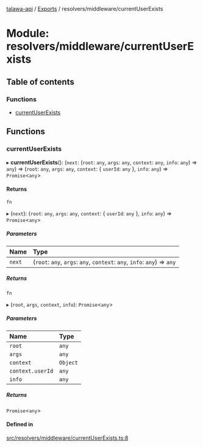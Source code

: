 [talawa-api](../README.md) / [Exports](../modules.md) / resolvers/middleware/currentUserExists

# Module: resolvers/middleware/currentUserExists

## Table of contents

### Functions

- [currentUserExists](resolvers_middleware_currentUserExists.md#currentuserexists)

## Functions

### currentUserExists

▸ **currentUserExists**(): (`next`: (`root`: `any`, `args`: `any`, `context`: `any`, `info`: `any`) =\> `any`) =\> (`root`: `any`, `args`: `any`, `context`: \{ `userId`: `any`  \}, `info`: `any`) =\> `Promise`\<`any`\>

#### Returns

`fn`

▸ (`next`): (`root`: `any`, `args`: `any`, `context`: \{ `userId`: `any`  \}, `info`: `any`) =\> `Promise`\<`any`\>

##### Parameters

| Name | Type |
| :------ | :------ |
| `next` | (`root`: `any`, `args`: `any`, `context`: `any`, `info`: `any`) =\> `any` |

##### Returns

`fn`

▸ (`root`, `args`, `context`, `info`): `Promise`\<`any`\>

##### Parameters

| Name | Type |
| :------ | :------ |
| `root` | `any` |
| `args` | `any` |
| `context` | `Object` |
| `context.userId` | `any` |
| `info` | `any` |

##### Returns

`Promise`\<`any`\>

#### Defined in

[src/resolvers/middleware/currentUserExists.ts:8](https://github.com/PalisadoesFoundation/talawa-api/blob/095495b/src/resolvers/middleware/currentUserExists.ts#L8)
